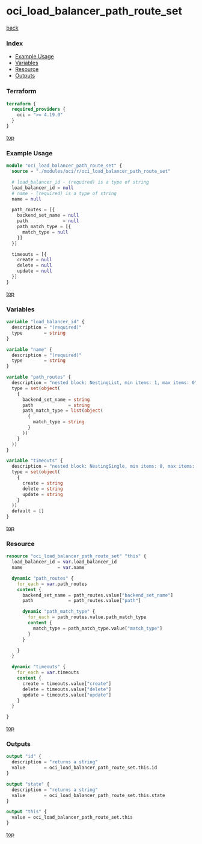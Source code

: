 # oci_load_balancer_path_route_set

[back](../oci.md)

### Index

- [Example Usage](#example-usage)
- [Variables](#variables)
- [Resource](#resource)
- [Outputs](#outputs)

### Terraform

```terraform
terraform {
  required_providers {
    oci = ">= 4.19.0"
  }
}
```

[top](#index)

### Example Usage

```terraform
module "oci_load_balancer_path_route_set" {
  source = "./modules/oci/r/oci_load_balancer_path_route_set"

  # load_balancer_id - (required) is a type of string
  load_balancer_id = null
  # name - (required) is a type of string
  name = null

  path_routes = [{
    backend_set_name = null
    path             = null
    path_match_type = [{
      match_type = null
    }]
  }]

  timeouts = [{
    create = null
    delete = null
    update = null
  }]
}
```

[top](#index)

### Variables

```terraform
variable "load_balancer_id" {
  description = "(required)"
  type        = string
}

variable "name" {
  description = "(required)"
  type        = string
}

variable "path_routes" {
  description = "nested block: NestingList, min items: 1, max items: 0"
  type = set(object(
    {
      backend_set_name = string
      path             = string
      path_match_type = list(object(
        {
          match_type = string
        }
      ))
    }
  ))
}

variable "timeouts" {
  description = "nested block: NestingSingle, min items: 0, max items: 0"
  type = set(object(
    {
      create = string
      delete = string
      update = string
    }
  ))
  default = []
}
```

[top](#index)

### Resource

```terraform
resource "oci_load_balancer_path_route_set" "this" {
  load_balancer_id = var.load_balancer_id
  name             = var.name

  dynamic "path_routes" {
    for_each = var.path_routes
    content {
      backend_set_name = path_routes.value["backend_set_name"]
      path             = path_routes.value["path"]

      dynamic "path_match_type" {
        for_each = path_routes.value.path_match_type
        content {
          match_type = path_match_type.value["match_type"]
        }
      }

    }
  }

  dynamic "timeouts" {
    for_each = var.timeouts
    content {
      create = timeouts.value["create"]
      delete = timeouts.value["delete"]
      update = timeouts.value["update"]
    }
  }

}
```

[top](#index)

### Outputs

```terraform
output "id" {
  description = "returns a string"
  value       = oci_load_balancer_path_route_set.this.id
}

output "state" {
  description = "returns a string"
  value       = oci_load_balancer_path_route_set.this.state
}

output "this" {
  value = oci_load_balancer_path_route_set.this
}
```

[top](#index)